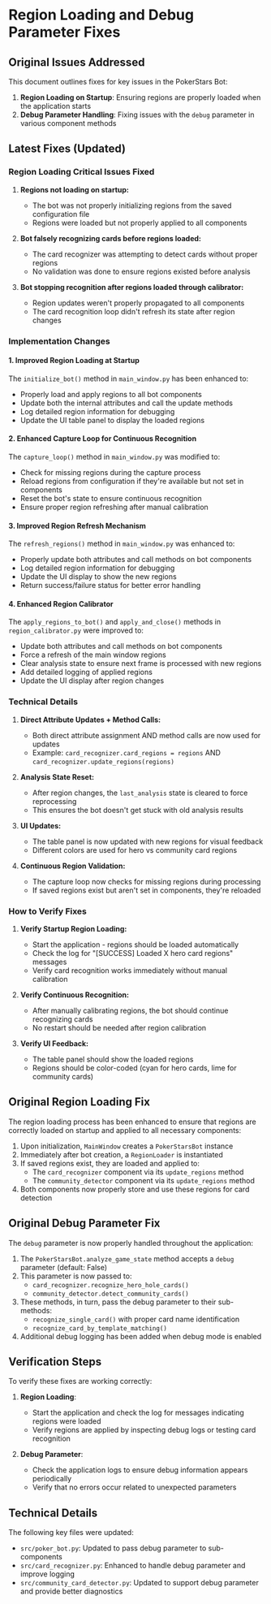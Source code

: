 # Region Loading and Debug Parameter Fixes

## Original Issues Addressed

This document outlines fixes for key issues in the PokerStars Bot:

1. **Region Loading on Startup**: Ensuring regions are properly loaded when the application starts
2. **Debug Parameter Handling**: Fixing issues with the `debug` parameter in various component methods

## Latest Fixes (Updated)

### Region Loading Critical Issues Fixed

1. **Regions not loading on startup:**
   - The bot was not properly initializing regions from the saved configuration file
   - Regions were loaded but not properly applied to all components

2. **Bot falsely recognizing cards before regions loaded:**
   - The card recognizer was attempting to detect cards without proper regions
   - No validation was done to ensure regions existed before analysis

3. **Bot stopping recognition after regions loaded through calibrator:**
   - Region updates weren't properly propagated to all components
   - The card recognition loop didn't refresh its state after region changes

### Implementation Changes

#### 1. Improved Region Loading at Startup

The `initialize_bot()` method in `main_window.py` has been enhanced to:
- Properly load and apply regions to all bot components
- Update both the internal attributes and call the update methods
- Log detailed region information for debugging
- Update the UI table panel to display the loaded regions

#### 2. Enhanced Capture Loop for Continuous Recognition 

The `capture_loop()` method in `main_window.py` was modified to:
- Check for missing regions during the capture process
- Reload regions from configuration if they're available but not set in components
- Reset the bot's state to ensure continuous recognition
- Ensure proper region refreshing after manual calibration

#### 3. Improved Region Refresh Mechanism

The `refresh_regions()` method in `main_window.py` was enhanced to:
- Properly update both attributes and call methods on bot components
- Log detailed region information for debugging
- Update the UI display to show the new regions
- Return success/failure status for better error handling

#### 4. Enhanced Region Calibrator 

The `apply_regions_to_bot()` and `apply_and_close()` methods in `region_calibrator.py` were improved to:
- Update both attributes and call methods on bot components
- Force a refresh of the main window regions
- Clear analysis state to ensure next frame is processed with new regions
- Add detailed logging of applied regions
- Update the UI display after region changes

### Technical Details

1. **Direct Attribute Updates + Method Calls:**
   - Both direct attribute assignment AND method calls are now used for updates
   - Example: `card_recognizer.card_regions = regions` AND `card_recognizer.update_regions(regions)`
   
2. **Analysis State Reset:**
   - After region changes, the `last_analysis` state is cleared to force reprocessing
   - This ensures the bot doesn't get stuck with old analysis results

3. **UI Updates:**
   - The table panel is now updated with new regions for visual feedback
   - Different colors are used for hero vs community card regions

4. **Continuous Region Validation:**
   - The capture loop now checks for missing regions during processing
   - If saved regions exist but aren't set in components, they're reloaded

### How to Verify Fixes

1. **Verify Startup Region Loading:**
   - Start the application - regions should be loaded automatically
   - Check the log for "[SUCCESS] Loaded X hero card regions" messages
   - Verify card recognition works immediately without manual calibration

2. **Verify Continuous Recognition:**
   - After manually calibrating regions, the bot should continue recognizing cards
   - No restart should be needed after region calibration

3. **Verify UI Feedback:**
   - The table panel should show the loaded regions
   - Regions should be color-coded (cyan for hero cards, lime for community cards)

## Original Region Loading Fix

The region loading process has been enhanced to ensure that regions are correctly loaded on startup and applied to all necessary components:

1. Upon initialization, `MainWindow` creates a `PokerStarsBot` instance
2. Immediately after bot creation, a `RegionLoader` is instantiated
3. If saved regions exist, they are loaded and applied to:
   - The `card_recognizer` component via its `update_regions` method
   - The `community_detector` component via its `update_regions` method
4. Both components now properly store and use these regions for card detection

## Original Debug Parameter Fix

The `debug` parameter is now properly handled throughout the application:

1. The `PokerStarsBot.analyze_game_state` method accepts a `debug` parameter (default: False)
2. This parameter is now passed to:
   - `card_recognizer.recognize_hero_hole_cards()`
   - `community_detector.detect_community_cards()`
3. These methods, in turn, pass the debug parameter to their sub-methods:
   - `recognize_single_card()` with proper card name identification
   - `recognize_card_by_template_matching()`
4. Additional debug logging has been added when debug mode is enabled

## Verification Steps

To verify these fixes are working correctly:

1. **Region Loading**: 
   - Start the application and check the log for messages indicating regions were loaded
   - Verify regions are applied by inspecting debug logs or testing card recognition

2. **Debug Parameter**:
   - Check the application logs to ensure debug information appears periodically
   - Verify that no errors occur related to unexpected parameters

## Technical Details

The following key files were updated:

- `src/poker_bot.py`: Updated to pass debug parameter to sub-components
- `src/card_recognizer.py`: Enhanced to handle debug parameter and improve logging
- `src/community_card_detector.py`: Updated to support debug parameter and provide better diagnostics

